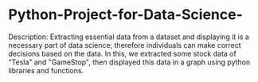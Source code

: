 # Python-Project-for-Data-Science-
Description:
Extracting essential data from a dataset and displaying it is a necessary part of data science; therefore individuals can make correct decisions based on the data. In this, we extracted some stock data of "Tesla" and "GameStop", then displayed this data in a graph using python libraries and functions.
